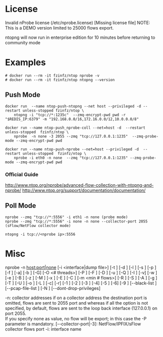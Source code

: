 # License
Invalid nProbe license (/etc/nprobe.license) [Missing license file]
NOTE: This is a DEMO version limited to 25000 flows export.

ntopng will now run in enterprise edition for 10 minutes before returning to community mode

# Examples
```
# docker run --rm -it fzinfz/ntop nprobe -v
# docker run --rm -it fzinfz/ntop ntopng --version
```
## Push Mode
```
docker run  --name ntop-push-ntopng --net host --privileged -d --restart unless-stopped fzinfz/ntop \
    ntopng -i "tcp://*:1235c"  --zmq-encrypt-pwd pwd -r "$REDIS_IP:6379" -m "192.168.0.0/16,172.16.0.0/12,10.0.0.0/8" 

docker run --name ntop-push_nprobe-coll --net=host -d  --restart unless-stopped  fzinfz/ntop \
    nprobe  -n none -3 2055 --zmq "tcp://127.0.0.1:1235"  --zmq-probe-mode --zmq-encrypt-pwd pwd

docker run --name ntop-push-nprobe --net=host --privileged -d  --restart unless-stopped  fzinfz/ntop \
    nprobe -i eth0 -n none  --zmq "tcp://127.0.0.1:1235" --zmq-probe-mode --zmq-encrypt-pwd pwd
```

### Official Guide
http://www.ntop.org/nprobe/advanced-flow-collection-with-ntopng-and-nprobe/
http://www.ntop.org/support/documentation/documentation/

## Poll Mode
```
nprobe --zmq "tcp://*:5556" -i eth1 -n none (probe mode)
nprobe --zmq "tcp://*:5556" -i none -n none --collector-port 2055 (sFlow/NetFlow collector mode)

ntopng -i tcp://<nprobe ip>:5556
```

# Misc
nprobe -n <host:port|none> [-i <interface|dump file>] [-t <lifetime timeout>]
 [-d <idle timeout>] [-l <queue timeout>] [-s <snaplen>]
 [-p <aggregation>] [-f <filter>] [-a] [-b <level>] [-G] [-O <# threads>]
 [-P <path>] [-F <dump timeout>] [-D <format>]
 [-u <in dev idx>] [-Q <out dev idx>]
 [-I <probe name>] [-v] [-w <hash size>] [-e <flow delay>] [-B <packet count>]
 [-z <min flow size>] [-M <max num flows>]
 [-x <payload policy>] [-E <engine>] [-C <flow lock file>]
 [-m <min # flows>] [-R <cmd>]
 [-S <sample rate>] [-A <AS list>] [-g <PID file>]
 [-T <flow template>] [-U <flow template id>]
 [-o <v9 templ. export policy>] [-L <local nets>] [-c] [-r]
 [-1 <interface nets>] [-2 <number>] [-3 <port>] [-4] [-5 <port>] [-6]
 [-9 <path>] [--black-list <networks>] [--pcap-file-list <filename>]
 [-N <biflows export policy>] [--dont-drop-privileges] 

-n: collector addresses
    if on a collector address the destination port is omitted, flows are sent to 2055 port and whereas if all the option is not specified, by default, flows are sent to the loop back interface (127.0.0.1) on port 2055.  
    If you specify none as value, no flow will be export; in this case the -P parameter is mandatory. 
[--collector-port|-3]:  NetFlow/IPFIX/sFlow collector flows port 
-i: interface name
